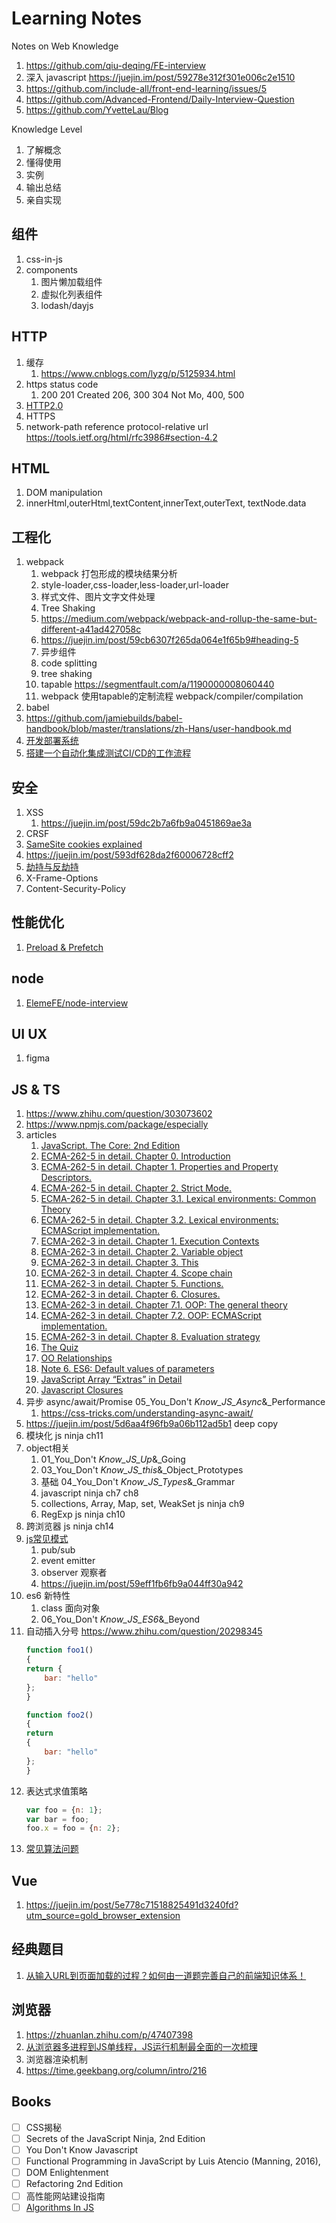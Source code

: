 # Learning Notes

Notes on Web Knowledge

1. https://github.com/qiu-deqing/FE-interview
1. 深入 javascript https://juejin.im/post/59278e312f301e006c2e1510
1. https://github.com/include-all/front-end-learning/issues/5
1. https://github.com/Advanced-Frontend/Daily-Interview-Question
1. https://github.com/YvetteLau/Blog

Knowledge Level

1. 了解概念
2. 懂得使用
3. 实例
4. 输出总结
5. 亲自实现

## 组件

1. css-in-js
1. components
    1. 图片懒加载组件
    1. 虚拟化列表组件
    1. lodash/dayjs

## HTTP

1. 缓存
    1. https://www.cnblogs.com/lyzg/p/5125934.html
1. https status code
    1. 200 201 Created 206, 300 304 Not Mo, 400, 500
1. [HTTP2.0](https://www.cnblogs.com/yingsmirk/p/5248506.html)
2. HTTPS
1. network-path reference protocol-relative url https://tools.ietf.org/html/rfc3986#section-4.2

## HTML

1. DOM manipulation
1. innerHtml,outerHtml,textContent,innerText,outerText, textNode.data

## 工程化

1. webpack
    1. webpack 打包形成的模块结果分析
    1. style-loader,css-loader,less-loader,url-loader
    1. 样式文件、图片文字文件处理
    1. Tree Shaking
    1. https://medium.com/webpack/webpack-and-rollup-the-same-but-different-a41ad427058c
    1. https://juejin.im/post/59cb6307f265da064e1f65b9#heading-5
    1. 异步组件
    1. code splitting
    1. tree shaking
    1. tapable https://segmentfault.com/a/1190000008060440
    1. webpack 使用tapable的定制流程 webpack/compiler/compilation
2. babel
  1. https://github.com/jamiebuilds/babel-handbook/blob/master/translations/zh-Hans/user-handbook.md
3. [开发部署系统](https://www.zhihu.com/question/20790576)
4. [搭建一个自动化集成测试CI/CD的工作流程](https://juejin.im/post/5ad1980e6fb9a028c42ea1be)

## 安全

1. XSS
    1. https://juejin.im/post/59dc2b7a6fb9a0451869ae3a
1. CRSF
1. [SameSite cookies explained](https://web.dev/samesite-cookies-explained/)
1. https://juejin.im/post/593df628da2f60006728cff2
1. [劫持与反劫持](https://juejin.im/post/593df628da2f60006728cff2)
1. X-Frame-Options
1. Content-Security-Policy

## 性能优化

1. [Preload & Prefetch](https://medium.com/reloading/preload-prefetch-and-priorities-in-chrome-776165961bbf)

## node

1. [ElemeFE/node-interview](https://github.com/ElemeFE/node-interview/tree/master/sections/zh-cn)

## UI UX

1. figma

## JS & TS

1. https://www.zhihu.com/question/303073602
1. https://www.npmjs.com/package/especially
1. articles
    1. [JavaScript. The Core: 2nd Edition](http://dmitrysoshnikov.com/ecmascript/javascript-the-core-2nd-edition/)
    1. [ECMA-262-5 in detail. Chapter 0. Introduction](http://dmitrysoshnikov.com/ecmascript/es5-chapter-0-introduction/)
    1. [ECMA-262-5 in detail. Chapter 1. Properties and Property Descriptors.](http://dmitrysoshnikov.com/ecmascript/es5-chapter-1-properties-and-property-descriptors/)
    1. [ECMA-262-5 in detail. Chapter 2. Strict Mode.](http://dmitrysoshnikov.com/ecmascript/es5-chapter-2-strict-mode/)
    1. [ECMA-262-5 in detail. Chapter 3.1. Lexical environments: Common Theory](http://dmitrysoshnikov.com/ecmascript/es5-chapter-3-1-lexical-environments-common-theory/#rules-of-function-creation-and-application)
    1. [ECMA-262-5 in detail. Chapter 3.2. Lexical environments: ECMAScript implementation.](http://dmitrysoshnikov.com/ecmascript/es5-chapter-3-2-lexical-environments-ecmascript-implementation/#identifier-resolution)
    1. [ECMA-262-3 in detail. Chapter 1. Execution Contexts](http://dmitrysoshnikov.com/ecmascript/chapter-1-execution-contexts/)
    1. [ECMA-262-3 in detail. Chapter 2. Variable object](http://dmitrysoshnikov.com/ecmascript/chapter-2-variable-object/)
    1. [ECMA-262-3 in detail. Chapter 3. This](http://dmitrysoshnikov.com/ecmascript/chapter-3-this/)
    1. [ECMA-262-3 in detail. Chapter 4. Scope chain](http://dmitrysoshnikov.com/ecmascript/chapter-4-scope-chain/)
    1. [ECMA-262-3 in detail. Chapter 5. Functions.](http://dmitrysoshnikov.com/ecmascript/chapter-5-functions/)
    1. [ECMA-262-3 in detail. Chapter 6. Closures.](http://dmitrysoshnikov.com/ecmascript/chapter-6-closures/)
    1. [ECMA-262-3 in detail. Chapter 7.1. OOP: The general theory](http://dmitrysoshnikov.com/ecmascript/chapter-7-1-oop-general-theory/)
    1. [ECMA-262-3 in detail. Chapter 7.2. OOP: ECMAScript implementation.](http://dmitrysoshnikov.com/ecmascript/chapter-7-2-oop-ecmascript-implementation/)
    1. [ECMA-262-3 in detail. Chapter 8. Evaluation strategy](http://dmitrysoshnikov.com/ecmascript/chapter-8-evaluation-strategy/)
    1. [The Quiz](http://dmitrysoshnikov.com/ecmascript/the-quiz/)
    1. [OO Relationships](https://medium.com/@DmitrySoshnikov/oo-relationships-5020163ab162)
    1. [Note 6. ES6: Default values of parameters](http://dmitrysoshnikov.com/ecmascript/es6-notes-default-values-of-parameters/)
    1. [JavaScript Array “Extras” in Detail](https://dev.opera.com/articles/javascript-array-extras-in-detail/)
    1. [Javascript Closures](http://jibbering.com/faq/notes/closures/)
4. 异步 async/await/Promise  05_You_Don't _Know_JS_Async_&_Performance
    1. https://css-tricks.com/understanding-async-await/
1. https://juejin.im/post/5d6aa4f96fb9a06b112ad5b1 deep copy
1. 模块化 js ninja ch11
1. object相关
    1. 01_You_Don't _Know_JS_Up_&_Going
    1. 03_You_Don't _Know_JS_this_&_Object_Prototypes
    1. 基础 04_You_Don't _Know_JS_Types_&_Grammar
    1. javascript ninja ch7 ch8
    1. collections, Array, Map, set, WeakSet js ninja ch9
    1. RegExp js ninja ch10
1. 跨浏览器 js ninja ch14
6. [js常见模式](https://www.cnblogs.com/tugenhua0707/p/5198407.html)
    1. pub/sub
    2. event emitter
    3. observer 观察者
    4. https://juejin.im/post/59eff1fb6fb9a044ff30a942
1. es6 新特性
    1. class 面向对象
    1. 06_You_Don't _Know_JS_ES6_&_Beyond
1. 自动插入分号 https://www.zhihu.com/question/20298345
    ```js
    function foo1()
    {
    return {
        bar: "hello"
    };
    }

    function foo2()
    {
    return
    {
        bar: "hello"
    };
    }
    ```
1. 表达式求值策略
    ```js
    var foo = {n: 1};
    var bar = foo;
    foo.x = foo = {n: 2};
    ```
1. [常见算法问题](https://juejin.im/post/5958bac35188250d892f5c91#heading-27)


## Vue

1. https://juejin.im/post/5e778c71518825491d3240fd?utm_source=gold_browser_extension

## 经典题目

1. [从输入URL到页面加载的过程？如何由一道题完善自己的前端知识体系！](https://zhuanlan.zhihu.com/p/34453198?group_id=957277540147056640)

## 浏览器

1. https://zhuanlan.zhihu.com/p/47407398
1. [从浏览器多进程到JS单线程，JS运行机制最全面的一次梳理](https://juejin.im/post/5a6547d0f265da3e283a1df7)
1. 浏览器渲染机制
1. https://time.geekbang.org/column/intro/216

## Books

- [ ] CSS揭秘
- [ ] Secrets of the JavaScript Ninja, 2nd Edition
- [ ] You Don't Know Javascript
- [ ] Functional Programming in JavaScript by Luis Atencio (Manning, 2016),
- [ ] DOM Enlightenment
- [ ] Refactoring 2nd Edition
- [ ] 高性能网站建设指南
- [ ] [Algorithms In JS](https://github.com/trekhleb/javascript-algorithms?utm_source=gold_browser_extension)
